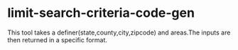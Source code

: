 # limit-search-criteria-code-gen

This tool takes a definer(state,county,city,zipcode) and areas.The inputs are then returned in a specific format.
